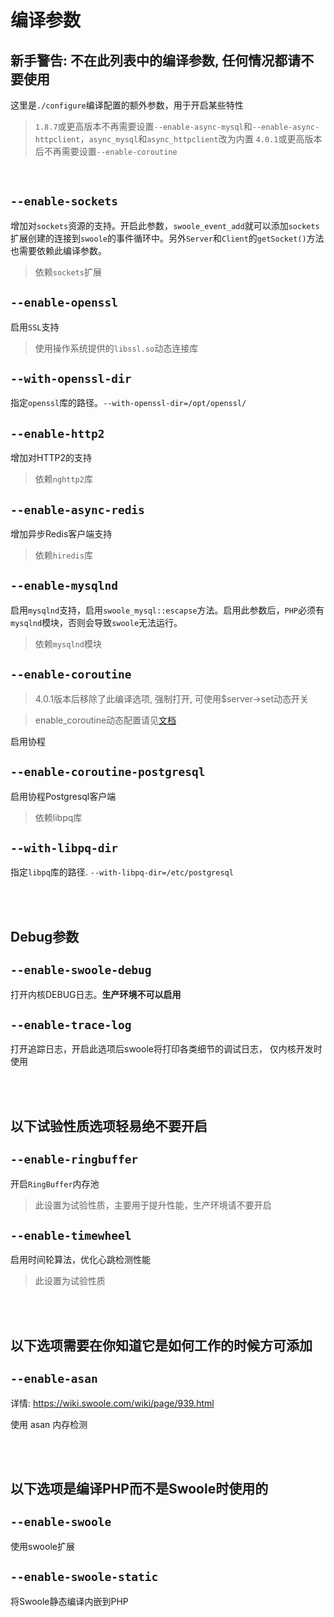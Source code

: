 # 编译参数

## 新手警告: 不在此列表中的编译参数, 任何情况都请不要使用

这里是`./configure`编译配置的额外参数，用于开启某些特性

> `1.8.7`或更高版本不再需要设置`--enable-async-mysql`和`--enable-async-httpclient`，`async_mysql`和`async_httpclient`改为内置
>  `4.0.1`或更高版本后不再需要设置`--enable-coroutine`

<br>

`--enable-sockets`
----
增加对`sockets`资源的支持。开启此参数，`swoole_event_add`就可以添加`sockets`扩展创建的连接到`swoole`的事件循环中。另外`Server`和`Client`的`getSocket()`方法也需要依赖此编译参数。
>依赖`sockets`扩展

`--enable-openssl`
----
启用`SSL`支持
>使用操作系统提供的`libssl.so`动态连接库

`--with-openssl-dir`
----
指定`openssl`库的路径。`--with-openssl-dir=/opt/openssl/`

`--enable-http2`
----
增加对HTTP2的支持
>依赖`nghttp2`库

`--enable-async-redis`
----
增加异步Redis客户端支持
>依赖`hiredis`库

`--enable-mysqlnd`
----
启用`mysqlnd`支持，启用`swoole_mysql::escapse`方法。启用此参数后，`PHP`必须有`mysqlnd`模块，否则会导致`swoole`无法运行。
>依赖`mysqlnd`模块

`--enable-coroutine`
----
> 4.0.1版本后移除了此编译选项, 强制打开, 可使用$server->set动态开关

> enable_coroutine动态配置请见[文档](https://wiki.swoole.com/wiki/page/949.html)

启用协程

`--enable-coroutine-postgresql `
----
启用协程Postgresql客户端
>依赖libpq库 

`--with-libpq-dir`
----
指定`libpq`库的路径. `--with-libpq-dir=/etc/postgresql`

<br><br>

## Debug参数

`--enable-swoole-debug`
----
打开内核DEBUG日志。**生产环境不可以启用**

`--enable-trace-log`
----
打开追踪日志，开启此选项后swoole将打印各类细节的调试日志， 仅内核开发时使用

<br><br>

## 以下试验性质选项轻易绝不要开启

`--enable-ringbuffer`
----
开启`RingBuffer`内存池
> 此设置为试验性质，主要用于提升性能，生产环境请不要开启

`--enable-timewheel`
----
启用时间轮算法，优化心跳检测性能
> 此设置为试验性质

<br><br>

## 以下选项需要在你知道它是如何工作的时候方可添加

`--enable-asan`
---
详情: https://wiki.swoole.com/wiki/page/939.html

使用 asan 内存检测

<br><br>

## 以下选项是编译PHP而不是Swoole时使用的

`--enable-swoole`
---
使用swoole扩展

`--enable-swoole-static`
---
将Swoole静态编译内嵌到PHP

